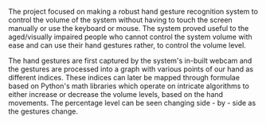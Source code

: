 The project focused on making a robust hand gesture recognition system to control the volume of the system without having to touch the screen manually or use the keyboard or mouse. The system proved useful to the aged/visually impaired people who cannot control the system volume with ease and can use their hand gestures rather, to control the volume level.

The hand gestures are first captured by the system's in-built webcam and the gestures are processed into a graph with various points of our hand as different indices. These indices can later be mapped through formulae based on Python's math libraries which operate on intricate algorithms to either increase or decrease the volume levels, based on the hand movements. The percentage level can be seen changing side - by - side as the gestures change.
